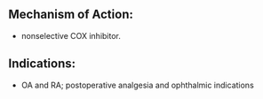 ## Mechanism of Action: 
- nonselective COX inhibitor. 
## Indications: 
- OA and RA; postoperative analgesia and ophthalmic indications